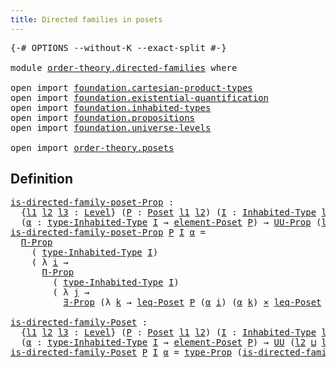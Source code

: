 ```yaml
---
title: Directed families in posets
---
```


<pre class="Agda"><a id="53" class="Symbol">{-#</a> <a id="57" class="Keyword">OPTIONS</a> <a id="65" class="Pragma">--without-K</a> <a id="77" class="Pragma">--exact-split</a> <a id="91" class="Symbol">#-}</a>

<a id="96" class="Keyword">module</a> <a id="103" href="order-theory.directed-families.html" class="Module">order-theory.directed-families</a> <a id="134" class="Keyword">where</a>

<a id="141" class="Keyword">open</a> <a id="146" class="Keyword">import</a> <a id="153" href="foundation.cartesian-product-types.html" class="Module">foundation.cartesian-product-types</a>
<a id="188" class="Keyword">open</a> <a id="193" class="Keyword">import</a> <a id="200" href="foundation.existential-quantification.html" class="Module">foundation.existential-quantification</a>
<a id="238" class="Keyword">open</a> <a id="243" class="Keyword">import</a> <a id="250" href="foundation.inhabited-types.html" class="Module">foundation.inhabited-types</a>
<a id="277" class="Keyword">open</a> <a id="282" class="Keyword">import</a> <a id="289" href="foundation.propositions.html" class="Module">foundation.propositions</a>
<a id="313" class="Keyword">open</a> <a id="318" class="Keyword">import</a> <a id="325" href="foundation.universe-levels.html" class="Module">foundation.universe-levels</a>

<a id="353" class="Keyword">open</a> <a id="358" class="Keyword">import</a> <a id="365" href="order-theory.posets.html" class="Module">order-theory.posets</a>
</pre>
## Definition

<pre class="Agda"><a id="is-directed-family-poset-Prop"></a><a id="413" href="order-theory.directed-families.html#413" class="Function">is-directed-family-poset-Prop</a> <a id="443" class="Symbol">:</a>
  <a id="447" class="Symbol">{</a><a id="448" href="order-theory.directed-families.html#448" class="Bound">l1</a> <a id="451" href="order-theory.directed-families.html#451" class="Bound">l2</a> <a id="454" href="order-theory.directed-families.html#454" class="Bound">l3</a> <a id="457" class="Symbol">:</a> <a id="459" href="Agda.Primitive.html#597" class="Postulate">Level</a><a id="464" class="Symbol">}</a> <a id="466" class="Symbol">(</a><a id="467" href="order-theory.directed-families.html#467" class="Bound">P</a> <a id="469" class="Symbol">:</a> <a id="471" href="order-theory.posets.html#731" class="Function">Poset</a> <a id="477" href="order-theory.directed-families.html#448" class="Bound">l1</a> <a id="480" href="order-theory.directed-families.html#451" class="Bound">l2</a><a id="482" class="Symbol">)</a> <a id="484" class="Symbol">(</a><a id="485" href="order-theory.directed-families.html#485" class="Bound">I</a> <a id="487" class="Symbol">:</a> <a id="489" href="foundation.inhabited-types.html#379" class="Function">Inhabited-Type</a> <a id="504" href="order-theory.directed-families.html#454" class="Bound">l3</a><a id="506" class="Symbol">)</a>
  <a id="510" class="Symbol">(</a><a id="511" href="order-theory.directed-families.html#511" class="Bound">α</a> <a id="513" class="Symbol">:</a> <a id="515" href="foundation.inhabited-types.html#524" class="Function">type-Inhabited-Type</a> <a id="535" href="order-theory.directed-families.html#485" class="Bound">I</a> <a id="537" class="Symbol">→</a> <a id="539" href="order-theory.posets.html#1145" class="Function">element-Poset</a> <a id="553" href="order-theory.directed-families.html#467" class="Bound">P</a><a id="554" class="Symbol">)</a> <a id="556" class="Symbol">→</a> <a id="558" href="foundation-core.propositions.html#1380" class="Function">UU-Prop</a> <a id="566" class="Symbol">(</a><a id="567" href="order-theory.directed-families.html#451" class="Bound">l2</a> <a id="570" href="Agda.Primitive.html#810" class="Primitive Operator">⊔</a> <a id="572" href="order-theory.directed-families.html#454" class="Bound">l3</a><a id="574" class="Symbol">)</a>
<a id="576" href="order-theory.directed-families.html#413" class="Function">is-directed-family-poset-Prop</a> <a id="606" href="order-theory.directed-families.html#606" class="Bound">P</a> <a id="608" href="order-theory.directed-families.html#608" class="Bound">I</a> <a id="610" href="order-theory.directed-families.html#610" class="Bound">α</a> <a id="612" class="Symbol">=</a>
  <a id="616" href="foundation-core.propositions.html#6681" class="Function">Π-Prop</a>
    <a id="627" class="Symbol">(</a> <a id="629" href="foundation.inhabited-types.html#524" class="Function">type-Inhabited-Type</a> <a id="649" href="order-theory.directed-families.html#608" class="Bound">I</a><a id="650" class="Symbol">)</a>
    <a id="656" class="Symbol">(</a> <a id="658" class="Symbol">λ</a> <a id="660" href="order-theory.directed-families.html#660" class="Bound">i</a> <a id="662" class="Symbol">→</a>
      <a id="670" href="foundation-core.propositions.html#6681" class="Function">Π-Prop</a>
        <a id="685" class="Symbol">(</a> <a id="687" href="foundation.inhabited-types.html#524" class="Function">type-Inhabited-Type</a> <a id="707" href="order-theory.directed-families.html#608" class="Bound">I</a><a id="708" class="Symbol">)</a>
        <a id="718" class="Symbol">(</a> <a id="720" class="Symbol">λ</a> <a id="722" href="order-theory.directed-families.html#722" class="Bound">j</a> <a id="724" class="Symbol">→</a>
          <a id="736" href="foundation.existential-quantification.html#1645" class="Function">∃-Prop</a> <a id="743" class="Symbol">(λ</a> <a id="746" href="order-theory.directed-families.html#746" class="Bound">k</a> <a id="748" class="Symbol">→</a> <a id="750" href="order-theory.posets.html#1280" class="Function">leq-Poset</a> <a id="760" href="order-theory.directed-families.html#606" class="Bound">P</a> <a id="762" class="Symbol">(</a><a id="763" href="order-theory.directed-families.html#610" class="Bound">α</a> <a id="765" href="order-theory.directed-families.html#660" class="Bound">i</a><a id="766" class="Symbol">)</a> <a id="768" class="Symbol">(</a><a id="769" href="order-theory.directed-families.html#610" class="Bound">α</a> <a id="771" href="order-theory.directed-families.html#746" class="Bound">k</a><a id="772" class="Symbol">)</a> <a id="774" href="foundation-core.cartesian-product-types.html#577" class="Function Operator">×</a> <a id="776" href="order-theory.posets.html#1280" class="Function">leq-Poset</a> <a id="786" href="order-theory.directed-families.html#606" class="Bound">P</a> <a id="788" class="Symbol">(</a><a id="789" href="order-theory.directed-families.html#610" class="Bound">α</a> <a id="791" href="order-theory.directed-families.html#722" class="Bound">j</a><a id="792" class="Symbol">)</a> <a id="794" class="Symbol">(</a><a id="795" href="order-theory.directed-families.html#610" class="Bound">α</a> <a id="797" href="order-theory.directed-families.html#746" class="Bound">k</a><a id="798" class="Symbol">))))</a>

<a id="is-directed-family-Poset"></a><a id="804" href="order-theory.directed-families.html#804" class="Function">is-directed-family-Poset</a> <a id="829" class="Symbol">:</a>
  <a id="833" class="Symbol">{</a><a id="834" href="order-theory.directed-families.html#834" class="Bound">l1</a> <a id="837" href="order-theory.directed-families.html#837" class="Bound">l2</a> <a id="840" href="order-theory.directed-families.html#840" class="Bound">l3</a> <a id="843" class="Symbol">:</a> <a id="845" href="Agda.Primitive.html#597" class="Postulate">Level</a><a id="850" class="Symbol">}</a> <a id="852" class="Symbol">(</a><a id="853" href="order-theory.directed-families.html#853" class="Bound">P</a> <a id="855" class="Symbol">:</a> <a id="857" href="order-theory.posets.html#731" class="Function">Poset</a> <a id="863" href="order-theory.directed-families.html#834" class="Bound">l1</a> <a id="866" href="order-theory.directed-families.html#837" class="Bound">l2</a><a id="868" class="Symbol">)</a> <a id="870" class="Symbol">(</a><a id="871" href="order-theory.directed-families.html#871" class="Bound">I</a> <a id="873" class="Symbol">:</a> <a id="875" href="foundation.inhabited-types.html#379" class="Function">Inhabited-Type</a> <a id="890" href="order-theory.directed-families.html#840" class="Bound">l3</a><a id="892" class="Symbol">)</a>
  <a id="896" class="Symbol">(</a><a id="897" href="order-theory.directed-families.html#897" class="Bound">α</a> <a id="899" class="Symbol">:</a> <a id="901" href="foundation.inhabited-types.html#524" class="Function">type-Inhabited-Type</a> <a id="921" href="order-theory.directed-families.html#871" class="Bound">I</a> <a id="923" class="Symbol">→</a> <a id="925" href="order-theory.posets.html#1145" class="Function">element-Poset</a> <a id="939" href="order-theory.directed-families.html#853" class="Bound">P</a><a id="940" class="Symbol">)</a> <a id="942" class="Symbol">→</a> <a id="944" href="foundation-core.universe-levels.html#222" class="Primitive">UU</a> <a id="947" class="Symbol">(</a><a id="948" href="order-theory.directed-families.html#837" class="Bound">l2</a> <a id="951" href="Agda.Primitive.html#810" class="Primitive Operator">⊔</a> <a id="953" href="order-theory.directed-families.html#840" class="Bound">l3</a><a id="955" class="Symbol">)</a>
<a id="957" href="order-theory.directed-families.html#804" class="Function">is-directed-family-Poset</a> <a id="982" href="order-theory.directed-families.html#982" class="Bound">P</a> <a id="984" href="order-theory.directed-families.html#984" class="Bound">I</a> <a id="986" href="order-theory.directed-families.html#986" class="Bound">α</a> <a id="988" class="Symbol">=</a> <a id="990" href="foundation-core.propositions.html#1482" class="Function">type-Prop</a> <a id="1000" class="Symbol">(</a><a id="1001" href="order-theory.directed-families.html#413" class="Function">is-directed-family-poset-Prop</a> <a id="1031" href="order-theory.directed-families.html#982" class="Bound">P</a> <a id="1033" href="order-theory.directed-families.html#984" class="Bound">I</a> <a id="1035" href="order-theory.directed-families.html#986" class="Bound">α</a><a id="1036" class="Symbol">)</a>
</pre>